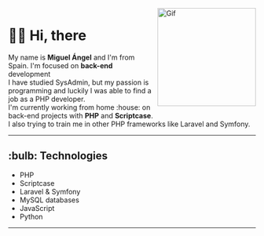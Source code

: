 <img align="right" src="https://user-images.githubusercontent.com/109995454/192154358-b657f3c8-61f1-45da-9ecd-c508d83e258a.png" width="200" alt="Gif"/> 

<h1> 🙋‍♂️ Hi, there</h1>
<p>My name is <strong>Miguel Ángel</strong> and I'm from Spain. I'm focused on <strong>back-end</strong> development<br>
  I have studied SysAdmin, but my passion is programming and luckily I was able to find a job as a PHP developer.<br>
  I'm currently working from home :house: on back-end projects with <strong>PHP</strong> and <strong>Scriptcase</strong>.<br>
  I also trying to train me in other PHP frameworks like Laravel and Symfony.
</p>

<hr/>

<h2>:bulb: Technologies</h2>
<ul>
  <li>PHP</li>
  <li>Scriptcase</li>
  <li>Laravel & Symfony</li>
  <li>MySQL databases</li>
  <li>JavaScript</li>
  <li>Python</li>  
</ul>

<hr/>
